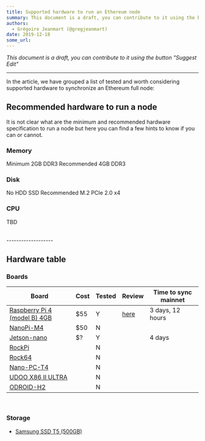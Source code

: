 ```yaml
---
title: Supported hardware to run an Ethereum node
summary: This document is a draft, you can contribute to it using the button Suggest Edit In the article, we have grouped a list of tested and worth considering supporte
authors:
  - Grégoire Jeanmart (@gregjeanmart)
date: 2019-12-18
some_url: 
---
```


*This document is a draft, you can contribute to it using the button "Suggest Edit"*

-------------

In the article, we have grouped a list of tested and worth considering supported hardware to synchronize an Ethereum full node:


## Recommended hardware to run a node

It is not clear what are the minimum and recommended  hardware specification to run a node but here you can find  a few hints to know if you can or cannot.


### Memory

Minimum 2GB DDR3
Recommended 4GB DDR3

### Disk

No HDD
SSD
Recommended M.2 PCIe 2.0 x4

### CPU
TBD

<br />
-------------------

## Hardware table

### Boards

| Board | Cost | Tested | Review | Time to sync mainnet |
| -------- | -------- | -------- | -------- | -------- | 
| [Raspberry Pi 4 (model B) 4GB](https://www.raspberrypi.org/products/raspberry-pi-4-model-b/) | $55 | Y | [here](https://kauri.io/article/9695fcca217f46feb355245275835fc0) | 3 days, 12 hours |
| [NanoPi-M4](https://www.friendlyarm.com/index.php?route=product/product&product_id=234) |  $50 | N |  |  |
| [Jetson-nano](https://www.nvidia.com/en-us/autonomous-machines/embedded-systems/jetson-nano/) |  $? |  Y |  | 4 days |
| [RockPi](http://rockpi.org/) |  |  N |  |  |  |
| [Rock64](https://www.pine64.org/devices/single-board-computers/rock64/) |  |  N | |  |
| [Nano-PC-T4](https://www.friendlyarm.com/index.php?route=product/product&path=69&product_id=225) |  |  N | |  |
| [UDOO X86 II ULTRA](https://www.udoo.org/) |  |  N | |  |
| [ODROID-H2](https://www.hardkernel.com/shop/odroid-h2/) |  |  N |  |  |


<br />

### Storage

- [Samsung SSD T5 (500GB)](https://www.amazon.com/Samsung-T5-Portable-SSD-MU-PA500B/dp/B073GZBT36)

